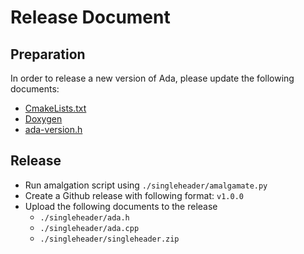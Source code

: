 # Release Document

## Preparation

In order to release a new version of Ada, please update the
following documents:

- [CmakeLists.txt](../CmakeLists.txt)
- [Doxygen](../doxygen)
- [ada-version.h](../include/ada/ada_version.h)

## Release

- Run amalgation script using `./singleheader/amalgamate.py`
- Create a Github release with following format: `v1.0.0`
- Upload the following documents to the release
  - `./singleheader/ada.h`
  - `./singleheader/ada.cpp`
  - `./singleheader/singleheader.zip`

